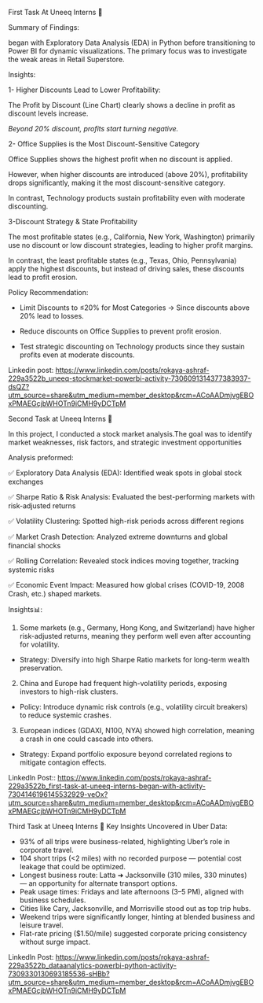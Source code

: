 First Task At Uneeq Interns 🚀 

Summary of Findings:



began with Exploratory Data Analysis (EDA) in Python before transitioning to Power BI for dynamic visualizations. The primary focus was to investigate the weak areas in Retail Superstore.



Insights:

1- Higher Discounts Lead to Lower Profitability:

The Profit by Discount (Line Chart) clearly shows a decline in profit as discount levels increase.

*Beyond 20% discount, profits start turning negative.*



2- Office Supplies is the Most Discount-Sensitive Category

Office Supplies shows the highest profit when no discount is applied.

However, when higher discounts are introduced (above 20%), profitability drops significantly, making it the most discount-sensitive category.

In contrast, Technology products sustain profitability even with moderate discounting.



3-Discount Strategy & State Profitability

The most profitable states (e.g., California, New York, Washington) primarily use no discount or low discount strategies, leading to higher profit margins.

In contrast, the least profitable states (e.g., Texas, Ohio, Pennsylvania) apply the highest discounts, but instead of driving sales, these discounts lead to profit erosion.

Policy Recommendation:

- Limit Discounts to ≤20% for Most Categories → Since discounts above 20% lead to losses.

- Reduce discounts on Office Supplies to prevent profit erosion.

- Test strategic discounting on Technology products since they sustain profits even at moderate discounts.
  
Linkedin post: https://www.linkedin.com/posts/rokaya-ashraf-229a3522b_uneeq-stockmarket-powerbi-activity-7306091314377383937-dsQZ?utm_source=share&utm_medium=member_desktop&rcm=ACoAADmjvgEBOxPMAEGcjbWHOTn9iCMH9yDCTpM

Second Task at Uneeq Interns 🚀 

In this project, I conducted a stock market analysis.The goal was to identify market weaknesses, risk factors, and strategic investment opportunities

Analysis preformed:

✅ Exploratory Data Analysis (EDA): Identified weak spots in global stock exchanges

✅ Sharpe Ratio & Risk Analysis: Evaluated the best-performing markets with risk-adjusted returns

✅ Volatility Clustering: Spotted high-risk periods across different regions

✅ Market Crash Detection: Analyzed extreme downturns and global financial shocks

✅ Rolling Correlation: Revealed stock indices moving together, tracking systemic risks

✅ Economic Event Impact: Measured how global crises (COVID-19, 2008 Crash, etc.) shaped markets.

Insights📊:

1) Some markets (e.g., Germany, Hong Kong, and Switzerland) have higher risk-adjusted returns, meaning they perform well even after accounting for volatility.

- Strategy: Diversify into high Sharpe Ratio markets for long-term wealth preservation.

2) China and Europe had frequent high-volatility periods, exposing investors to high-risk clusters.

- Policy: Introduce dynamic risk controls (e.g., volatility circuit breakers) to reduce systemic crashes.

3) European indices (GDAXI, N100, NYA) showed high correlation, meaning a crash in one could cascade into others.

- Strategy: Expand portfolio exposure beyond correlated regions to mitigate contagion effects.
 
Linkedln Post:: https://www.linkedin.com/posts/rokaya-ashraf-229a3522b_first-task-at-uneeq-interns-began-with-activity-7304146196145532929-veOx?utm_source=share&utm_medium=member_desktop&rcm=ACoAADmjvgEBOxPMAEGcjbWHOTn9iCMH9yDCTpM

Third Task at Uneeq Interns 🚀 
Key Insights Uncovered in Uber Data:

- 93% of all trips were business-related, highlighting Uber’s role in corporate travel.
- 104 short trips (<2 miles) with no recorded purpose — potential cost leakage that could be optimized.
- Longest business route: Latta ➜ Jacksonville (310 miles, 330 minutes) — an opportunity for alternate transport options.
- Peak usage times: Fridays and late afternoons (3–5 PM), aligned with business schedules.
- Cities like Cary, Jacksonville, and Morrisville stood out as top trip hubs.
- Weekend trips were significantly longer, hinting at blended business and leisure travel.
- Flat-rate pricing ($1.50/mile) suggested corporate pricing consistency without surge impact.

Linkedln Post: https://www.linkedin.com/posts/rokaya-ashraf-229a3522b_dataanalytics-powerbi-python-activity-7309330130693185536-sHBb?utm_source=share&utm_medium=member_desktop&rcm=ACoAADmjvgEBOxPMAEGcjbWHOTn9iCMH9yDCTpM
